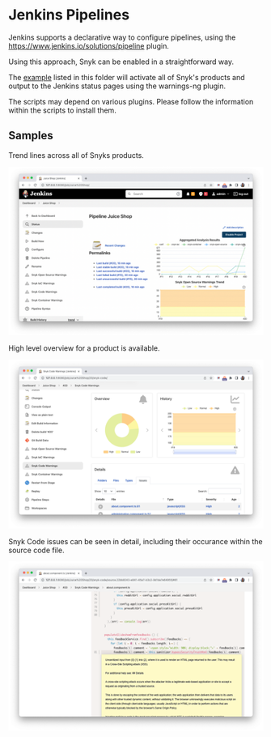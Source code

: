 # Jenkins Pipelines

Jenkins supports a declarative way to configure pipelines, using the https://www.jenkins.io/solutions/pipeline plugin.

Using this approach, Snyk can be enabled in a straightforward way.

The [example](./Jenkinsfile-npm-install-generic.groovy) listed in this folder will activate all of Snyk's products and output to the Jenkins status pages using the warnings-ng plugin.

The scripts may depend on various plugins. Please follow the information within the scripts to install them.

## Samples

Trend lines across all of Snyks products.

![](01-jenkins-overview.png)

High level overview for a product is available.

![](02-jenkins-code.png)

Snyk Code issues can be seen in detail, including their occurance within the source code file.

![](03-jenkins-code-detail.png)
